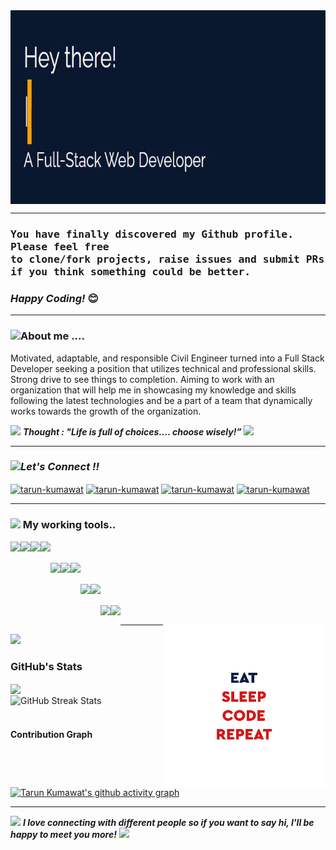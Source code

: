 <img align="center" width="800px" height="310px" src="https://raw.githubusercontent.com/tarun10001/Tarun10001/main/tkfinalgif2.gif" alt="">
  <hr/>

<h3><samp><strong>You have finally discovered my Github profile. Please feel free  <br>  to clone/fork projects, raise issues and submit PRs if you think something could be better.</strong></samp></h3> 
<h3><i>Happy Coding!</i> 😊</h3>
<hr>

<!-- <img src="https://media.giphy.com/media/iY8CRBdQXODJSCERIr/giphy.gif" width="10px"> -->
<h3><img src="https://camo.githubusercontent.com/beb64ff21c883e318e4f5db5231c2ba4175705bea1c9249e82a41ab375db4f75/68747470733a2f2f6d65646961322e67697068792e636f6d2f6d656469612f51737347456d706b79454f684243623765312f67697068792e6769663f6369643d656366303565343761306e336769316266716e74716d6f62386739616964316f796a327772336473336d67373030626c267269643d67697068792e676966" width="30px">About me ....</h3>
Motivated, adaptable, and responsible Civil
Engineer turned into a Full Stack Developer seeking a
position that utilizes technical and professional skills. Strong drive to see things to completion. Aiming to
work with an organization that will help me in showcasing
my knowledge and skills following the latest
technologies and be a part of a team that
dynamically works towards the growth of the organization.


 <img src="https://media.giphy.com/media/gH3LO09IOiZIqePwv9/giphy.gif" width="50" /> <b><i align="center">Thought : "Life is full of choices…. choose wisely!”</i></b> <img src="https://media.giphy.com/media/qjqUcgIyRjsl2/giphy.gif" width="50" />

 <hr>
 <h3><img src="https://raw.githubusercontent.com/ShahriarShafin/ShahriarShafin/main/Assets/handshake.gif" width="70" /><i>Let's Connect !!</i></h3>
 <p align="left">
 <a href="https://www.linkedin.com/in/tarun-kumawat/" target="blank"><img height="35px" align="center" src="https://img.shields.io/badge/LinkedIn-0077B5?style=for-the-badge&logo=linkedin&logoColor=white" alt="tarun-kumawat" /></a>
   <a title="tarunkumawat19940@gmail.com" href="mailto:tarunkumawat1994@gmail.com" target="blank"><img height="35px" align="center" src="https://img.shields.io/badge/Gmail-D14836?style=for-the-badge&logo=gmail&logoColor=white" alt="tarun-kumawat" /></a> 
   <a title="tarunkumawat19940@gmail.com" href="https://medium.com/@tarunkumawat1994" target="blank"><img height="35px" align="center" src="https://img.shields.io/badge/Medium-black?style=for-the-badge&logo=medium&logoColor=white " alt="tarun-kumawat" /></a>
      <a title="tarunkumawat19940@gmail.com" href="https://twitter.com/Tk05601299?t=2t8iz4BTo7NfKs10gLgMFQ&s=09" target="blank"><img height="35px" align="center" src="https://img.shields.io/badge/twitter-0077B5?style=for-the-badge&logo=twitter&logoColor=white " alt="tarun-kumawat" /></a>
</p>
 <hr>
 
 
 <h3><img src="https://camo.githubusercontent.com/beb64ff21c883e318e4f5db5231c2ba4175705bea1c9249e82a41ab375db4f75/68747470733a2f2f6d65646961322e67697068792e636f6d2f6d656469612f51737347456d706b79454f684243623765312f67697068792e6769663f6369643d656366303565343761306e336769316266716e74716d6f62386739616964316f796a327772336473336d67373030626c267269643d67697068792e676966" width="30px">&nbsp;My working tools..</h3>
 
 <p align="left">
 <img align="left" height="35px" src="https://img.shields.io/badge/html5%20-%23e34f26.svg?&style=for-the-badge&logo=html5&logoColor=white" />
  
 <img align="left" height="35px" src="https://img.shields.io/badge/css3%20-%231572B6.svg?&style=for-the-badge&logo=css3&logoColor=white" />
 <img align="left" height="35px" src="https://img.shields.io/badge/JavaScript-323330?style=for-the-badge&logo=javascript&logoColor=F7DF1E" />
 <img align="left" height="35px" src="https://img.shields.io/badge/React-20232A?style=for-the-badge&logo=react&logoColor=61DAFB" />
  <br/>
  <br/>
   <img align="left" height="35px" src="https://img.shields.io/badge/Node.js-339933?style=for-the-badge&logo=nodedotjs&logoColor=white" />
   <img align="left" height="35px" src="https://img.shields.io/badge/-MongoDB-13aa52?style=flat-square&logo=mongodb&logoColor=white" />
  <img align="left" height="35px" src="https://img.shields.io/badge/express.js-%23404d59.svg?style=for-the-badge&logo=express&logoColor=%2361DAFB" />
   <br/>
   <br/>
  <img align="left" height="35px" src="https://img.shields.io/badge/Material--UI-0081CB?style=for-the-badge&logo=material-ui&logoColor=white" />&nbsp;
  <img align="left" height="35px" src="https://img.shields.io/badge/bootstrap-323330?style=for-the-badge&logo=bootstrap&logoColor=F7DF1E" />&nbsp;
   <br/>
  <br/>  
   <img align="left" height="35px" src="https://img.shields.io/badge/Postman-FF6C37?style=for-the-badge&logo=Postman&logoColor=white" />&nbsp;
 <img align="left" height="35px" src="https://img.shields.io/badge/-Heroku-430098?style=flat-square&logo=heroku&logoColor=white" />&nbsp;
<br/>
   </p>
  <p align="right">
  <img src ="https://github.com/shivam-singh-au17/shivam-singh-au17/blob/main/Images/imhd.gif?raw=true" align="right" width="260" height="260" />
  </p>
  
<hr>
<p>
<img src="https://camo.githubusercontent.com/f11b92476ee793cfe97f20e0564ab552bd9bd670179d7b6772c59bb4d3218ca6/68747470733a2f2f692e70696e696d672e636f6d2f6f726967696e616c732f36352f63342f66342f36356334663435323537316265313236316539633632336637646134383861632e676966" width="60"><h3>GitHub's Stats</h3>
</p>
<img align="center" src="https://github-readme-stats.vercel.app/api?username=tarun10001&title_color=FFFFFF&text_color=54AEFF&show_icons=true&icon_color=54AEFF&include_all_commits=true&count_private=true&theme=dark" height="200" />
        <br>
        <img align="center" src="https://github-readme-streak-stats.herokuapp.com/?user=tarun10001&theme=dark&date_format=j%20M%5B%20Y%5D&currStreakLabel=FFFFFF&fire=54AEFF&ring=54AEFF" alt="GitHub Streak Stats" height="200" /> 
        <br>
        <br>
 
 
 #### Contribution Graph
 
[![Tarun Kumawat's github activity graph](https://activity-graph.herokuapp.com/graph?username=tarun10001&bg_color=000000&color=54AEFF&line=54AEFF&point=54AEFF&area=true&hide_border=true)](https://github.com/MrBlueBird2/github-readme-activity-graph)
<hr clear="both">

<img src="https://media.giphy.com/media/LnQjpWaON8nhr21vNW/giphy.gif" width="60"> <em><b>**I love connecting with different people</b> so if you want to say <b>hi, I'll be happy to meet you more!**</b></em> <img src="https://media.giphy.com/media/7j2hfyeVcDtf2/giphy.gif" width="50" />
